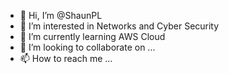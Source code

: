 - 👋 Hi, I’m @ShaunPL
- 👀 I’m interested in Networks and Cyber Security 
- 🌱 I’m currently learning AWS Cloud 
- 💞️ I’m looking to collaborate on ...
- 📫 How to reach me ...

<!---
ShaunPL/ShaunPL is a ✨ special ✨ repository because its `README.md` (this file) appears on your GitHub profile.
You can click the Preview link to take a look at your changes.
--->
